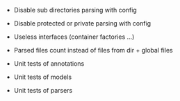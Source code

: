 * Disable sub directories parsing with config
* Disable protected or private parsing with config
* Useless interfaces (container factories ...)

* Parsed files count instead of files from dir + global files

* Unit tests of annotations
* Unit tests of models
* Unit tests of parsers